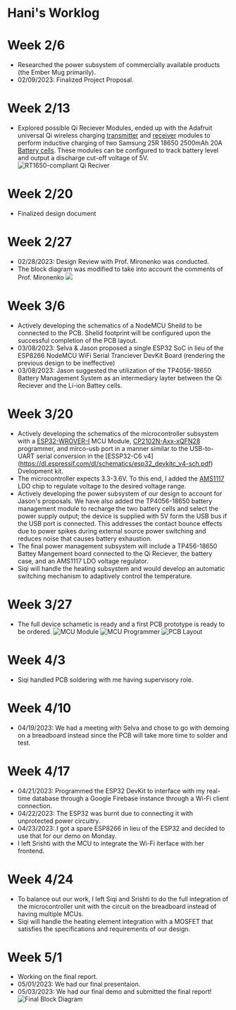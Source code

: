 # Hani's Worklog

# Week 2/6  
- Researched the power subsystem of commercially available products (the Ember Mug primarily).   
- 02/09/2023: Finalized Project Proposal.

# Week 2/13  
- Explored possible Qi Reciever Modules, ended up with the Adafruit universal Qi wireless charging [transmitter](https://www.adafruit.com/product/2162) and [receiver](https://www.adafruit.com/product/1901) modules to perform inductive charging of two Samsung 25R 18650 2500mAh 20A [Battery cells](https://www.18650batterystore.com/products/samsung-25r-18650?utm_campaign=859501437&utm_source=g_c&utm_medium=cpc&utm_content=201043132925&utm_term=_&adgroupid=43081474946&gclid=CjwKCAiA0JKfBhBIEiwAPhZXD4K0buQB4llCTCdtCz7RvFwBTh2EiDKCG829OV8GOinTmFSQxTqOxBoCbw0QAvD_BwE). These modules can be configured to track battery level and output a discharge cut-off voltage of 5V. 
![RT1650-compliant Qi Reciver](./figures/RT1650-compliant-QiReciever-02-17-2023.png)

# Week 2/20  
- Finalized design document

# Week 2/27  
- 02/28/2023: Design Review with Prof. Mironenko was conducted.
- The block diagram was modified to take into account the comments of Prof. Mironenko 
![](./figures/block-diagram-03-02-2023.png)

# Week 3/6
- Actively developing the schematics of a NodeMCU Sheild to be connected to the PCB. Shelid footprint will be configured upon the successful completion of the PCB layout.   
- 03/08/2023: Selva & Jason proposed a single ESP32 SoC in lieu of the ESP8266 NodeMCU WiFi Serial Tranciever DevKit Board (rendering the previous design to be ineffective)
- 03/08/2023: Jason suggested the utilization of the TP4056-18650 Battery Management System as an intermediary layter between the Qi Reciever and the Li-ion Battey cells.  

# Week 3/20 
- Actively developing the schematics of the microcontroller subsystem with a [ESP32-WROVER-I](https://www.espressif.com/sites/default/files/documentation/esp32-wrover-e_esp32-wrover-ie_datasheet_en.pdf) MCU Module, [CP2102N-Axx-xQFN28](https://www.silabs.com/documents/public/data-sheets/cp2102n-datasheet.pdf) programmer, and mirco-usb port in a manner similar to the USB-to-UART serial conversion in the [ESSP32-C6 v4] (https://dl.espressif.com/dl/schematics/esp32_devkitc_v4-sch.pdf) Dvelopment kit. 
- The microcontroller expects 3.3-3.6V. To this end, I added the [AMS1117]([AMS1117](http://www.advanced-monolithic.com/pdf/ds1117.pdf)) LDO chip to regulate voltage to the desired voltage range.  
- Actively developing the power subsystem of our design to account for Jason's proposals. We have also added the TP4056-18650 battery management module to recharge the two battery cells and select the power supply output; the device is supplied with 5V form the USB bus if the USB port is connected. This addresses the contact bounce effects due to power spikes during external source power switching and reduces noise that causes battery exhaustion.
- The final power management subsystem will include a TP456-18650 Battey Mangement board connected to the Qi Reciever, the battery case, and an AMS1117 LDO voltage regulator.
- Siqi will handle the heating subsystem and would develop an automatic switching mechanism to adaptively control the temperature. 


# Week 3/27 
- The full device schametic is ready and a first PCB prototype is ready to be ordered.
![MCU Module](./figures/mcu-module-03-25-2023.png)
![MCU Programmer](./figures/mcu-programmer-03-25-2023.png)
![PCB Layout](./figures/pcb-v1-03-26-2023.png)

# Week 4/3
- Siqi handled PCB soldering with me having supervisory role.  

# Week 4/10
- 04/19/2023: We had a meeting with Selva and chose to go with demoing on a breadboard instead since the PCB will take more time to solder and test. 

# Week 4/17
- 04/21/2023: Programmed the ESP32 DevKit to interface with my real-time database through a Google Firebase instance through a Wi-Fi client connection.
- 04/22/2023: The ESP32 was burnt due to connecting it with unprotected power circuitry.
- 04/23/2023: I got a spare ESP8266 in lieu of the ESP32 and decided to use that for our demo on Monday.
- I left Srishti with the MCU to integrate the Wi-Fi iterface with her frontend. 

# Week 4/24
- To balance out our work, I left Siqi and Srishti to do the full integration of the microcontroller unit with the circuit on the breadboard instead of having multiple MCUs. 
- Siqi will handle the heating element integration with a MOSFET that satisfies the specifications and requirements of our design. 

# Week 5/1
 - Working on the final report.
 - 05/01/2023: We had our final presentaion.
 - 05/03/2023: We had our final demo and submitted the final report!
![Final Block Diagram](./figures/final-block-diagram-05-03-2023.png)




